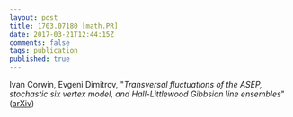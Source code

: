 ```yaml
---
layout: post
title: 1703.07180 [math.PR]
date: 2017-03-21T12:44:15Z
comments: false
tags: publication
published: true
---
```


Ivan Corwin, Evgeni Dimitrov, "*Transversal fluctuations of the ASEP, stochastic six vertex model, and  Hall-Littlewood Gibbsian line ensembles*" ([arXiv](http://arxiv.org/abs/1703.07180v1))

